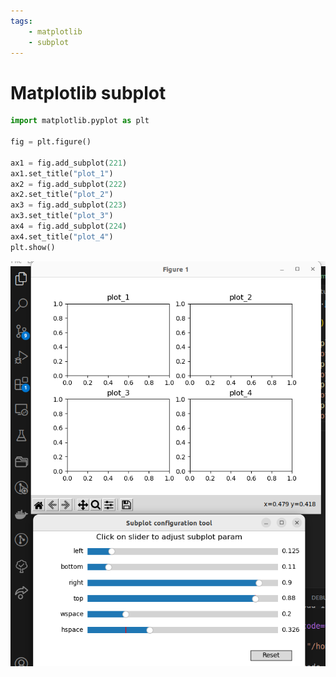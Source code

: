 ```yaml
---
tags:
    - matplotlib
    - subplot
---
```


# Matplotlib subplot

```python
import matplotlib.pyplot as plt

fig = plt.figure()

ax1 = fig.add_subplot(221)
ax1.set_title("plot_1")
ax2 = fig.add_subplot(222)
ax2.set_title("plot_2")
ax3 = fig.add_subplot(223)
ax3.set_title("plot_3")
ax4 = fig.add_subplot(224)
ax4.set_title("plot_4")
plt.show()
```


![](../images/sub_plot_with_tool.png)